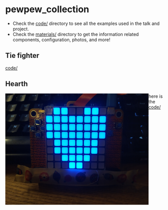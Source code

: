 # pewpew_collection

* Check the [code/](code/) directory to see all the examples used in the talk
  and project.
* Check the [materials/](materials/) directory to get the information related
  components, configuration, photos, and more!

## Tie fighter
[code/](code/tie.py)


## Hearth
 
<img align="left" width="450" height="350" src="src/hearth.jpg"/>

here is the [code/](code/)
